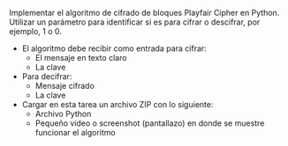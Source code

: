 Implementar el algoritmo de cifrado de bloques Playfair Cipher en Python. Utilizar un parámetro para identificar si es para cifrar o descifrar, por ejemplo, 1 o 0.

- El algoritmo debe recibir como entrada para cifrar:
  - El mensaje en texto claro
  - La clave
- Para decifrar:
  - Mensaje cifrado
  - La clave
- Cargar en esta tarea un archivo ZIP con lo siguiente:
  - Archivo Python
  - Pequeño video o screenshot (pantallazo) en donde se muestre funcionar el algoritmo